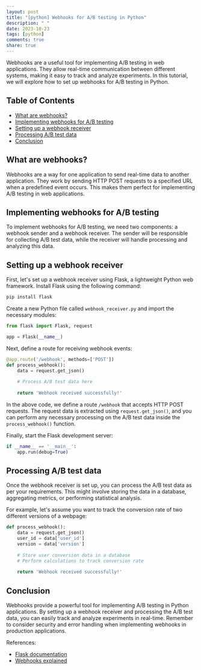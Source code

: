 ```yaml
---
layout: post
title: "[python] Webhooks for A/B testing in Python"
description: " "
date: 2023-10-23
tags: [python]
comments: true
share: true
---
```


Webhooks are a useful tool for implementing A/B testing in web applications. They allow real-time communication between different systems, making it easy to track and analyze experiments. In this tutorial, we will explore how to set up webhooks for A/B testing in Python.

## Table of Contents
- [What are webhooks?](#what-are-webhooks)
- [Implementing webhooks for A/B testing](#implementing-webhooks-for-ab-testing)
- [Setting up a webhook receiver](#setting-up-a-webhook-receiver)
- [Processing A/B test data](#processing-ab-test-data)
- [Conclusion](#conclusion)

## What are webhooks?

Webhooks are a way for one application to send real-time data to another application. They work by sending HTTP POST requests to a specified URL when a predefined event occurs. This makes them perfect for implementing A/B testing in web applications.

## Implementing webhooks for A/B testing

To implement webhooks for A/B testing, we need two components: a webhook sender and a webhook receiver. The sender will be responsible for collecting A/B test data, while the receiver will handle processing and analyzing this data.

## Setting up a webhook receiver

First, let's set up a webhook receiver using Flask, a lightweight Python web framework. Install Flask using the following command:

```python
pip install flask
```

Create a new Python file called `webhook_receiver.py` and import the necessary modules:

```python
from flask import Flask, request

app = Flask(__name__)
```

Next, define a route for receiving webhook events:

```python
@app.route('/webhook', methods=['POST'])
def process_webhook():
    data = request.get_json()
    
    # Process A/B test data here
    
    return 'Webhook received successfully!'
```

In the above code, we define a route `/webhook` that accepts HTTP POST requests. The request data is extracted using `request.get_json()`, and you can perform any necessary processing on the A/B test data inside the `process_webhook()` function.

Finally, start the Flask development server:

```python
if __name__ == '__main__':
    app.run(debug=True)
```

## Processing A/B test data

Once the webhook receiver is set up, you can process the A/B test data as per your requirements. This might involve storing the data in a database, aggregating metrics, or performing statistical analysis.

For example, let's assume you want to track the conversion rate of two different versions of a webpage:

```python
def process_webhook():
    data = request.get_json()
    user_id = data['user_id']
    version = data['version']
    
    # Store user conversion data in a database
    # Perform calculations to track conversion rate
    
    return 'Webhook received successfully!'
```

## Conclusion

Webhooks provide a powerful tool for implementing A/B testing in Python applications. By setting up a webhook receiver and processing the A/B test data, you can easily track and analyze experiments in real-time. Remember to consider security and error handling when implementing webhooks in production applications.

References:
- [Flask documentation](https://flask.palletsprojects.com/)
- [Webhooks explained](https://stripe.com/blog/webhooks-explained)
